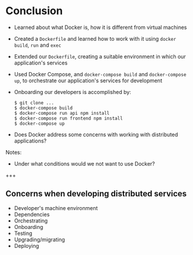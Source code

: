 # Conclusion

- Learned about what Docker is, how it is different from virtual machines
- Created a `Dockerfile` and learned how to work with it using `docker build`, `run` and `exec`
- Extended our `Dockerfile`, creating a suitable environment in which our application's services
- Used Docker Compose, and `docker-compose build` and `docker-compose up`, to orchestrate our application's services for development

- Onboarding our developers is accomplished by:
  ```shell
  $ git clone ...
  $ docker-compose build
  $ docker-compose run api npm install
  $ docker-compose run frontend npm install
  $ docker-compose up
  ```

- <!-- .element: class="fragment" --> Does Docker address some concerns with working with distributed applications?

Notes:
- Under what conditions would we not want to use Docker?

+++

## Concerns when developing distributed services

- Developer's machine environment
- Dependencies
- Orchestrating
- Onboarding
- Testing
- Upgrading/migrating
- Deploying
